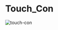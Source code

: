 # Touch_Con   
![touch-con](https://user-images.githubusercontent.com/79704928/145318642-f7d548ea-3341-47ac-88ed-75361342f92c.gif)
